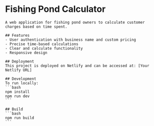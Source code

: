 # Fishing Pond Calculator

    A web application for fishing pond owners to calculate customer charges based on time spent.

    ## Features
    - User authentication with business name and custom pricing
    - Precise time-based calculations
    - Clear and calculate functionality
    - Responsive design

    ## Deployment
    This project is deployed on Netlify and can be accessed at: [Your Netlify URL]

    ## Development
    To run locally:
    ```bash
    npm install
    npm run dev
    ```

    ## Build
    ```bash
    npm run build
    ```

